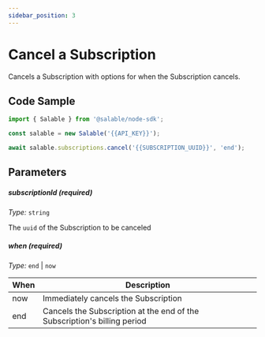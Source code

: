 ```yaml
---
sidebar_position: 3
---
```


# Cancel a Subscription

Cancels a Subscription with options for when the Subscription cancels.

## Code Sample

```typescript
import { Salable } from '@salable/node-sdk';

const salable = new Salable('{{API_KEY}}');

await salable.subscriptions.cancel('{{SUBSCRIPTION_UUID}}', 'end');
```

## Parameters

##### subscriptionId (_required_)

_Type:_ `string`

The `uuid` of the Subscription to be canceled

##### when (_required_)

_Type:_ `end` | `now`

| When | Description                                                              |
| ---- | ------------------------------------------------------------------------ |
| now  | Immediately cancels the Subscription                                     |
| end  | Cancels the Subscription at the end of the Subscription's billing period |
